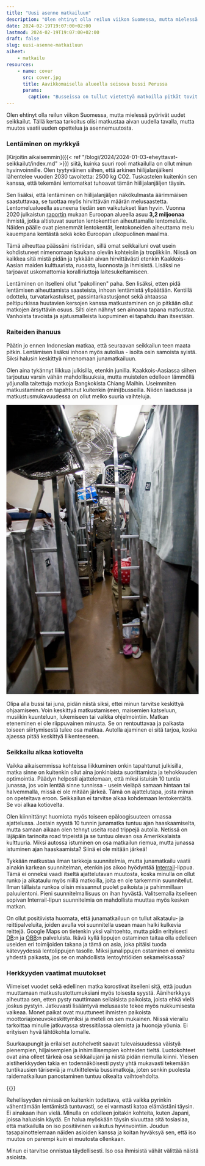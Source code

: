 ```yaml
---
title: "Uusi asenne matkailuun"
description: "Olen ehtinyt olla reilun viikon Suomessa, mutta mielessä pyörivät uudet seikkailut. Tällä kertaa tarkoitus olisi matkustaa aivan uudella tavalla, mutta muutos vaatii uuden opettelua."
date: 2024-02-19T19:07:00+02:00
lastmod: 2024-02-19T19:07:00+02:00
draft: false
slug: uusi-asenne-matkailuun
aiheet:
    - matkailu
resources:
    - name: cover
      src: cover.jpg
      title: Aavikkomaisella alueella seisova bussi Perussa
      params:
        caption: "Busseissa on tullut vietettyä matkoilla pitkät tovit. Tämä bussi kuljetti minua Perussa. Voi olla, etteivät samanlaiset matka onnistu enää."
---
```


Olen ehtinyt olla reilun viikon Suomessa, mutta mielessä pyörivät uudet seikkailut. Tällä kertaa tarkoitus olisi matkustaa aivan uudella tavalla, mutta muutos vaatii uuden opettelua ja asennemuutosta.
<!--more-->

### Lentäminen on myrkkyä
[Kirjoitin aikaisemmin]({{< ref "/blogi/2024/2024-01-03-eheyttavat-seikkailut/index.md" >}}) siitä, kuinka suuri rooli matkailulla on ollut minun hyvinvoinnille. Olen tyytyväinen siihen, että arkinen hiilijalanjälkeni lähentelee vuoden 2030 tavoitetta: 2500 kg CO2. Tuskastelen kuitenkin sen kanssa, että tekemäni lentomatkat tuhoavat tämän hiilijalanjäljen täysin.

Sen lisäksi, että lentäminen on hiilijalanjäljen näkökulmasta äärimmäisen saastuttavaa, se tuottaa myös hirvittävän määrän melusaastetta. Lentomelualueella asuneena tiedän sen vaikutukset liian hyvin. Vuonna 2020 julkaistun [raportin](https://www.europarl.europa.eu/RegData/etudes/STUD/2020/650787/IPOL_STU(2020)650787_EN.pdf) mukaan Euroopan alueella asuu **3,2 miljoonaa** ihmistä, jotka altistuvat suurten lentokenttien aiheuttamalle lentomelulle. Näiden päälle ovat pienemmät lentokentät, lentokoneiden aiheuttama melu kauempana kentästä sekä koko Euroopan ulkopuolinen maailma.
 
Tämä aiheuttaa päässäni ristiriidan, sillä omat seikkailuni ovat usein kohdistuneet nimenomaan kaukana oleviin kohteisiin ja tropiikkiin. Niissä on kaikkea sitä mistä pidän ja tykkään aivan hirvittävästi etenkin Kaakkois-Aasian maiden kulttuurista, ruoasta, luonnosta ja ihmisistä. Lisäksi ne tarjoavat uskomattomia koralliriuttoja laitesukeltamiseen. 

Lentäminen on itselleni ollut "pakollinen" paha. Sen lisäksi, etten pidä lentämisen aiheuttamista saasteista, inhoan lentämistä ylipäätään. Kentillä odottelu, turvatarkastukset, passintarkastusjonot sekä ahtaassa peltipurkissa huutavien kersojen kanssa matkustaminen on jo pitkään ollut matkojen ärsyttävin osuus. Silti olen nähnyt sen ainoana tapana matkustaa. Vanhoista tavoista ja ajatusmalleista luopuminen ei tapahdu ihan itsestään.

### Raiteiden ihanuus
Päätin jo ennen Indonesian matkaa, että seuraavan seikkailun teen maata pitkin. Lentämisen lisäksi inhoan myös autoilua - isolta osin samoista syistä. Siksi halusin keskittyä nimenomaan junamatkailuun.

Olen aina tykännyt liikkua julkisilla, etenkin junilla. Kaakkois-Aasiassa siihen tarjoutuu varsin vähän mahdollisuuksia, mutta muistelen edelleen lämmöllä yöjunalla taitettuja matkoja Bangkokista Chiang Maihin. Useimmiten matkustaminen on tapahtunut kuitenkin (mini)busseilla. Niiden laadussa ja matkustusmukavuudessa on ollut melko suuria vaihteluja.

![Kapea junan vaunu, jonka penkeistä on tehty nukkumisalueet.](juna.jpg "Bangkokin ja Chiang Main välisessä junassa penkit levittyivät alasängyiksi ja yläsänky vedettiin alas katonrajasta. Yksityisyyttä tarjosi eteen vedettävä verho. Kaoottisesti näkymästä huolimatta matka oli oikein leppoisa!")

Olipa alla bussi tai juna, pidän niistä siksi, ettei minun tarvitse keskittyä ohjaamiseen. Voin keskittyä matkustamiseen, maisemien katseluun, musiikin kuunteluun, lukemiseen tai vaikka ohjelmointiin. Matkan eteneminen ei ole riippuvainen minusta. Se on rentouttavaa ja paikasta toiseen siirtymisestä tulee osa matkaa. Autolla ajaminen ei sitä tarjoa, koska ajaessa pitää keskittyä liikenteeseen.

### Seikkailu alkaa kotiovelta
Vaikka aikaisemmissa kohteissa liikkuminen onkin tapahtunut julkisilla, matka sinne on kuitenkin ollut aina jonkinlaista suorittamista ja tehokkuuden optimointia. Päädyn helposti ajattelemaan, että miksi istuisin 10 tuntia junassa, jos voin lentää sinne tunnissa - usein vieläpä samaan hintaan tai halvemmalla, missä ei ole mitään järkeä. Tämä on ajattelutapa, josta minun on opeteltava eroon. Seikkailun ei tarvitse alkaa kohdemaan lentokentältä. Se voi alkaa kotiovelta.

Olen kiinnittänyt huomiota myös toiseen epäloogisuuteen omassa ajattelussa. Jostain syystä 10 tunnin junamatka tuntuu ajan haaskaamiselta, mutta samaan aikaan olen tehnyt useita road trippejä autolla. Netissä on läjäpäin tarinoita road tripeistä ja se tuntuu olevan osa Amerikkalaista kulttuuria. Miksi autossa istuminen on osa matkailun riemua, mutta junassa istuminen ajan haaskaamista? Siinä ei ole mitään järkeä!
 
Tykkään matkustaa ilman tarkkoja suunnitelmia, mutta junamatkailu vaatii ainakin karkean suunnitelman, etenkin jos aikoo hyödyntää [Interrail](https://www.interrail.eu/)-lippua. Tämä ei onneksi vaadi itseltä ajattelutavan muutosta, koska minulla on ollut runko ja aikataulu myös niillä matkoilla, joita en ole tarkemmin suunnitellut. Ilman tällaista runkoa olisin missannut puolet paikoista ja pahimmillaan paluulentoni. Pieni suunnitelmallisuus on ihan hyvästä. Valitsemalla itselleen sopivan Interrail-lipun suunnitelmia on mahdollista muuttaa myös kesken matkan.

On ollut positiivista huomata, että junamatkailuun on tullut aikataulu- ja reittipalveluita, joiden avulla voi suunnitella usean maan halki kulkevia reittejä. Google Maps on tietenkin yksi vaihtoehto, mutta pidin erityisesti [DB](https://int.bahn.de/en):n ja [OBB](https://fahrplan.oebb.at/webapp/?language=en_GB):n palveluista. Ikävä kyllä lippujen ostaminen taitaa olla edelleen useiden eri toimijoiden takana ja tämä on asia, joka pitäisi tuoda kätevyydessä lentolippujen tasolle. Miksi junalippujen ostaminen ei onnistu yhdestä paikasta, jos se on mahdollista lentoyhtiöiden sekamelskassa?

### Herkkyyden vaatimat muutokset
Viimeiset vuodet sekä edellinen matka korostivat itselleni sitä, että joudun muuttamaan matkustustottumuksiani myös toisesta syystä. Ääniherkkyys aiheuttaa sen, etten pysty nauttimaan sellaisista paikoista, joista ehkä vielä joskus pystyin. Jatkuvasti lisääntyvä melusaaste tekee myös nukkumisesta vaikeaa. Monet paikat ovat muuttuneet ihmisten paikoista moottoriajoneuvokeskittymiksi ja meteli on sen mukainen. Niissä vierailu tarkoittaa minulle jatkuvassa stressitilassa olemista ja huonoja yöunia. Ei erityisen hyvä lähtökohta lomalle.

Suurkaupungit ja erilaiset autohelvetit saavat tulevaisuudessa väistyä pienempien, hiljaisempien ja inhimillisempien kohteiden tieltä. Luotokohteet ovat aina olleet tärkeä osa seikkailujani ja niistä pidän riemulla kiinni. Yleisen aistiherkkyyden takia en todennäköisesti pysty yhtä mukavasti tekemään tuntikausien täriseviä ja mutkittelevia bussimatkoja, joten senkin puolesta raidematkailuun panostaminen tuntuu oikealta vaihtoehdolta.

{{<cover>}}

Rehellisyyden nimissä on kuitenkin todettava, että vaikka pyrinkin vähentämään lentämistä tuntuvasti, se ei varmasti katoa elämästäni täysin. Ei ainakaan ihan vielä. Minulla on edelleen joitakin kohteita, kuten Japani, joissa haluaisin käydä. En halua myöskään täysin sivuuttaa sitä tosiasiaa, että matkailulla on iso positiivinen vaikutus hyvinvointiin. Joudun tasapainottelemaan näiden asioiden kanssa ja koitan hyväksyä sen, että iso muutos on parempi kuin ei muutosta ollenkaan.

Minun ei tarvitse onnistua täydellisesti. Iso osa ihmisistä vähät välittää näistä asioista.
